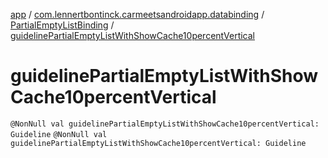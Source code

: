 [app](../../index.md) / [com.lennertbontinck.carmeetsandroidapp.databinding](../index.md) / [PartialEmptyListBinding](index.md) / [guidelinePartialEmptyListWithShowCache10percentVertical](./guideline-partial-empty-list-with-show-cache10percent-vertical.md)

# guidelinePartialEmptyListWithShowCache10percentVertical

`@NonNull val guidelinePartialEmptyListWithShowCache10percentVertical: Guideline`
`@NonNull val guidelinePartialEmptyListWithShowCache10percentVertical: Guideline`